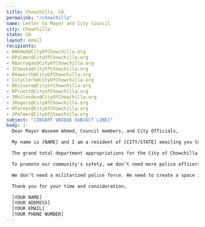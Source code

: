 ```yaml
---
title: Chowchilla, CA
permalink: "/chowchilla"
name: Letter to Mayor and City Council
city: Chowchilla
state: CA
layout: email
recipients:
- WAhmed@CityOfChowchilla.org
- DPalmer@CityOfChowchilla.org
- RBarragan@CityOfChowchilla.org
- JChavez@CityOfChowchilla.org
- DHaworth@CityOfChowchilla.org
- CityClerk@CityOfChowchilla.org
- DRiviere@CityofChowchilla.org
- RPruett@CityofChowchilla.org
- JMcClendon@CityOfChowchilla.org
- JRogers@CityOfChowchilla.org
- HTurner@CityOfChowchilla.org
- JPalmer@CityOfChowchilla.org
subject: "[INSERT UNIQUE SUBJECT LINE]"
body: |-
  Dear Mayor Waseem Ahmed, Council members, and City Officials,

  My name is [NAME] and I am a resident of [CITY/STATE] emailing you today to demand that the City Council adopt a People’s Budget that prioritizes community well being and redirects funding away from the police. Furthermore, I urge you to pressure the office of the mayor towards an ethical and equal reallocation of the Chowchilla expense budget, away from the local PD and towards social services and education programs.

  The grand total department appropriations for the City of Chowchilla Police Department is $4,142,644 for the 2019-2020 year. This makes up a whooping 46% of the general fund expenditures. While we’ve been spending extraordinary amounts on policing, we have not seen improvements to safety, homelessness, mental health, or affordability in our city.

  To promote our community's safety, we don’t need more police officers - we need more jobs, more educational opportunities, more arts programs, more community centers, more mental health resources, as well as more of a say in how our own communities function. This is a long transition process but change starts with reallocating this funding!

  We don’t need a militarized police force. We need to create a space in which more mental health service providers, social workers, victim/survivor advocates, religious leaders, neighbors, and friends - all of the people who really make up our community - can look out for one another. Mayor Ahmed, will you look out for me, and will you look out for us?

  Thank you for your time and consideration,

  [YOUR NAME]
  [YOUR ADDRESS]
  [YOUR EMAIL]
  [YOUR PHONE NUMBER]
---
```


